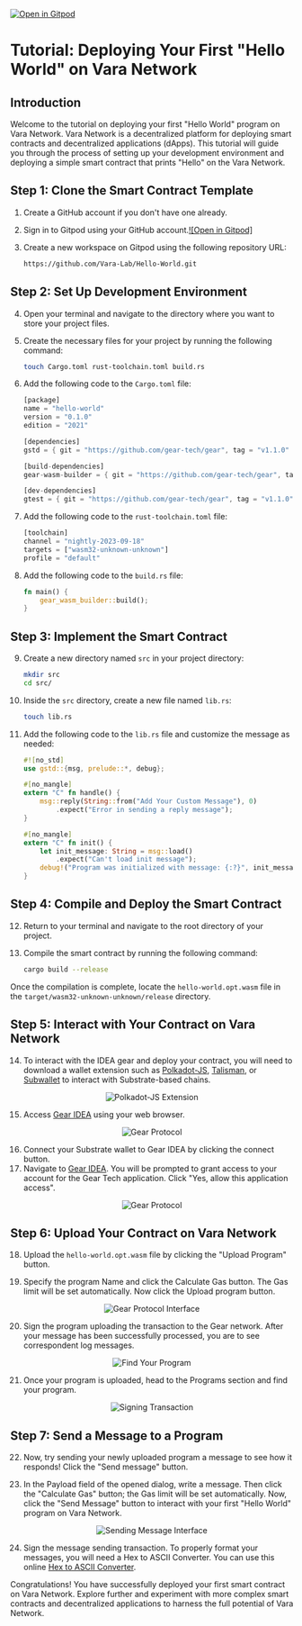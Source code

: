 [![Open in Gitpod](https://img.shields.io/badge/Open_in-Gitpod-white?logo=gitpod)]( https://gitpod.io/new/#https://github.com/Vara-Lab/Hello-World.git)

# Tutorial: Deploying Your First "Hello World" on Vara Network

## Introduction

Welcome to the tutorial on deploying your first "Hello World" program on Vara Network. Vara Network is a decentralized platform for deploying smart contracts and decentralized applications (dApps). This tutorial will guide you through the process of setting up your development environment and deploying a simple smart contract that prints "Hello" on the Vara Network.

## Step 1: Clone the Smart Contract Template

1. Create a GitHub account if you don't have one already.
2. Sign in to Gitpod using your GitHub account.[![Open in Gitpod]]( https://gitpod.io/new/#https://github.com/Vara-Lab/Hello-World.git)
3. Create a new workspace on Gitpod using the following repository URL:

   ```bash
   https://github.com/Vara-Lab/Hello-World.git
   ```

## Step 2: Set Up Development Environment

4. Open your terminal and navigate to the directory where you want to store your project files.
5. Create the necessary files for your project by running the following command:

   ```bash
   touch Cargo.toml rust-toolchain.toml build.rs
   ```

6. Add the following code to the `Cargo.toml` file:

   ```rust
   [package]
   name = "hello-world"
   version = "0.1.0"
   edition = "2021"

   [dependencies]
   gstd = { git = "https://github.com/gear-tech/gear", tag = "v1.1.0" }

   [build-dependencies]
   gear-wasm-builder = { git = "https://github.com/gear-tech/gear", tag = "v1.1.0" }

   [dev-dependencies]
   gtest = { git = "https://github.com/gear-tech/gear", tag = "v1.1.0"   }
   ```

7. Add the following code to the `rust-toolchain.toml` file:

   ```rust
   [toolchain]
   channel = "nightly-2023-09-18"
   targets = ["wasm32-unknown-unknown"]
   profile = "default"
   ```

8. Add the following code to the `build.rs` file:

   ```rust
   fn main() {
       gear_wasm_builder::build();
   }
   ```

## Step 3: Implement the Smart Contract

9. Create a new directory named `src` in your project directory:

    ```bash
    mkdir src
    cd src/
    ```

10. Inside the `src` directory, create a new file named `lib.rs`:

    ```bash
    touch lib.rs
    ```

11. Add the following code to the `lib.rs` file and customize the message as needed:

    ```rust
    #![no_std]
    use gstd::{msg, prelude::*, debug};

    #[no_mangle]
    extern "C" fn handle() {
        msg::reply(String::from("Add Your Custom Message"), 0)
            .expect("Error in sending a reply message");
    }

    #[no_mangle]
    extern "C" fn init() {
        let init_message: String = msg::load()
            .expect("Can't load init message");
        debug!("Program was initialized with message: {:?}", init_message);
    }
    ```

## Step 4: Compile and Deploy the Smart Contract

12. Return to your terminal and navigate to the root directory of your project.
13. Compile the smart contract by running the following command:

    ```bash
    cargo build --release
    ```

Once the compilation is complete, locate the `hello-world.opt.wasm` file in the `target/wasm32-unknown-unknown/release` directory.

## Step 5: Interact with Your Contract on Vara Network

14. To interact with the IDEA gear and deploy your contract, you will need to download a wallet extension such as [Polkadot-JS](https://polkadot.js.org/extension/), [Talisman](https://talisman.xyz/), or [Subwallet](https://subwallet.app/) to interact with Substrate-based chains.

<div align="center">
  <img src="https://polkadot.js.org/extension/extension-overview.png" alt="Polkadot-JS Extension">
</div>

15. Access [Gear IDEA](https://idea.gear-tech.io/programs?node=wss%3A%2F%2Frpc.vara.network) using your web browser.

<div align="center">
  <img src="https://hackernoon.imgix.net/images/77WjQmBCAIQ7dyhZ22Bkui5QTrb2-6n92fqm.jpeg" alt="Gear Protocol">
</div>

16. Connect your Substrate wallet to Gear IDEA by clicking the connect button.
17. Navigate to [Gear IDEA](https://idea.gear-tech.io). You will be prompted to grant access to your account for the Gear Tech application. Click "Yes, allow this application access".

<div align="center">
  <img src="https://wiki.gear-tech.io/assets/images/polkadot-access-c98e0c0e2df8de4cb5673f80e81743ac.png" alt="Gear Protocol">
</div>


## Step 6: Upload Your Contract on Vara Network

18. Upload the `hello-world.opt.wasm` file by clicking the "Upload Program" button.

19. Specify the program Name and click the Calculate Gas button. The Gas limit will be set automatically. Now click the Upload program button.

<div align="center">
  <img src="https://wiki.gear-tech.io/assets/images/interface-f325a652ff7a91fa44bfa84c8b482757.png" alt="Gear Protocol Interface">
</div>

20. Sign the program uploading the transaction to the Gear network. After your message has been successfully processed, you are to see correspondent log messages.

<div align="center">
  <img src="https://wiki.gear-tech.io/assets/images/sign-transaction-f9ae773fdad49788a0e9894238ba5558.png" alt="Find Your Program">
</div>

21. Once your program is uploaded, head to the Programs section and find your program.

<div align="center">
  <img src="https://wiki.gear-tech.io/assets/images/message-log-158efeb8c52fca9fcc080c40561c36df.png" alt="Signing Transaction">
</div>

## Step 7: Send a Message to a Program

22. Now, try sending your newly uploaded program a message to see how it responds! Click the "Send message" button.

23. In the Payload field of the opened dialog, write a message. Then click the "Calculate Gas" button; the Gas limit will be set automatically. Now, click the "Send Message" button to interact with your first "Hello World" program on Vara Network.

<div align="center">
  <img src="https://wiki.gear-tech.io/assets/images/send-request-2b80a05597793a6c7c1c07e72578ccbe.png" alt="Sending Message Interface">
</div>

24. Sign the message sending transaction. To properly format your messages, you will need a Hex to ASCII Converter. You can use this online [Hex to ASCII Converter](https://www.rapidtables.com/convert/number/hex-to-ascii.html).

Congratulations! You have successfully deployed your first smart contract on Vara Network. Explore further and experiment with more complex smart contracts and decentralized applications to harness the full potential of Vara Network.

